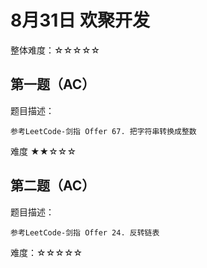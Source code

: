 # 8月31日 欢聚开发

整体难度：☆☆☆☆☆

## 第一题（AC）

题目描述：

    参考LeetCode-剑指 Offer 67. 把字符串转换成整数

难度 ★★☆☆☆


## 第二题（AC）

题目描述：

    参考LeetCode-剑指 Offer 24. 反转链表

难度：☆☆☆☆☆